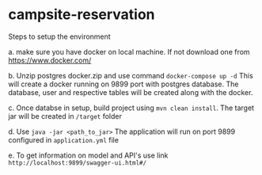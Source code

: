 # campsite-reservation

Steps to setup the environment

  a. make sure you have docker on local machine. If not download one from https://www.docker.com/
  
  b. Unzip postgres docker.zip and use command `docker-compose up -d`
  This will create a docker running on 9899 port with postgres database. 
  The database, user and respective tables will be created along with the docker.
  
  c. Once databse in setup, build project using `mvn clean install`. The target jar will be created in `/target` folder
  
  d. Use `java -jar <path_to_jar>`  The application will run on port 9899 configured in `application.yml` file
  
  e. To get information on model and API's use link `http://localhost:9899/swagger-ui.html#/`
